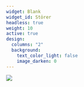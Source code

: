 ```yaml
---
widget: Blank
widget_id: Störer
headless: true
weight: 10
active: true
design:
  columns: "2"
  background:
    text_color_light: false
    image_darken: 0
---
```

![](junge-mit-flügeln.jpg)
